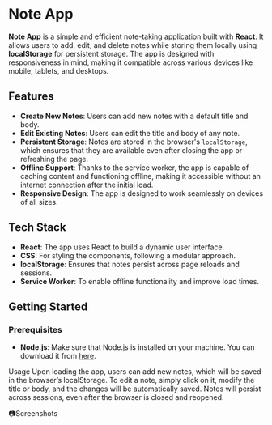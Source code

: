 # Note App

**Note App** is a simple and efficient note-taking application built with **React**. It allows users to add, edit, and delete notes while storing them locally using **localStorage** for persistent storage. The app is designed with responsiveness in mind, making it compatible across various devices like mobile, tablets, and desktops.

## Features

- **Create New Notes**: Users can add new notes with a default title and body.
- **Edit Existing Notes**: Users can edit the title and body of any note.
- **Persistent Storage**: Notes are stored in the browser's `localStorage`, which ensures that they are available even after closing the app or refreshing the page.
- **Offline Support**: Thanks to the service worker, the app is capable of caching content and functioning offline, making it accessible without an internet connection after the initial load.
- **Responsive Design**: The app is designed to work seamlessly on devices of all sizes.

## Tech Stack

- **React**: The app uses React to build a dynamic user interface.
- **CSS**: For styling the components, following a modular approach.
- **localStorage**: Ensures that notes persist across page reloads and sessions.
- **Service Worker**: To enable offline functionality and improve load times.

## Getting Started

### Prerequisites

- **Node.js**: Make sure that Node.js is installed on your machine. You can download it from [here](https://nodejs.org/).

Usage
Upon loading the app, users can add new notes, which will be saved in the browser’s localStorage.
To edit a note, simply click on it, modify the title or body, and the changes will be automatically saved.
Notes will persist across sessions, even after the browser is closed and reopened.


📷Screenshots
